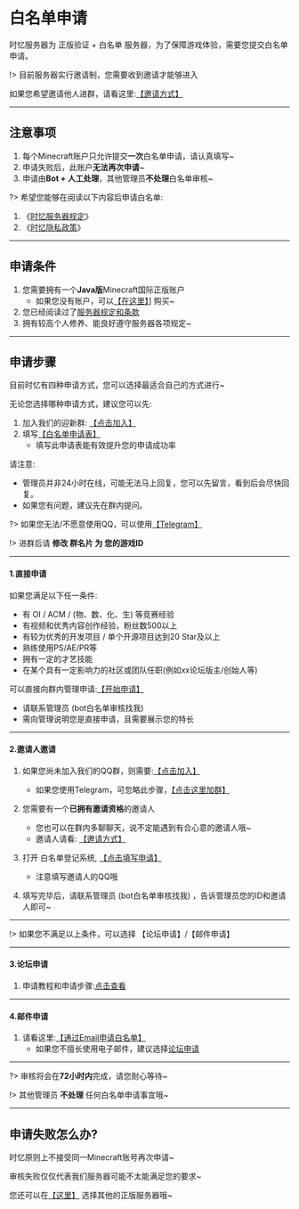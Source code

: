 # 白名单申请

时忆服务器为 正版验证 + 白名单 服务器，为了保障游戏体验，需要您提交白名单申请。

!> 目前服务器实行邀请制，您需要收到邀请才能够进入

如果您希望邀请他人进群，请看这里:[【邀请方式】](join/application/inviters.md)

-----

## 注意事项

1. 每个Minecraft账户只允许提交**一次**白名单申请，请认真填写~
2. 申请失败后，此账户**无法再次申请**~
3. 申请由**Bot + 人工处理**，其他管理员**不处理**白名单审核~

?> 希望您能够在阅读以下内容后申请白名单:

1. 《[时忆服务器规定](rules.md)》
2. 《[时忆隐私政策](https://www.mcshiyi.com/blog/about/privacy-policy.html)》

-----

## 申请条件

1. 您需要拥有一个**Java版**Minecraft国际正版账户
    - 如果您没有账户，可以[【在这里】](https://minecraft.net)] 购买~
2. 您已经阅读过了[服务器规定和条款](../join/rules.md)
3. 拥有较高个人修养、能良好遵守服务器各项规定~

-----

## 申请步骤

目前时忆有四种申请方式，您可以选择最适合自己的方式进行~

无论您选择哪种申请方式，建议您可以先:
1. 加入我们的迎新群: [【点击加入】](https://jq.qq.com/?_wv=1027&k=59H04f1)
2. 填写[【白名单申请表】](https://wj.qq.com/s2/3175997/f522)
    - 填写此申请表能有效提升您的申请成功率

请注意:
- 管理员并非24小时在线，可能无法马上回复，您可以先留言，看到后会尽快回复。
- 如果您有问题，建议先在群内提问。

?> 如果您无法/不愿意使用QQ，可以使用[【Telegram】](https://t.me/joinchat/IdDH-Egtujuf1UzuCWznJw)

!> 进群后请 **修改 群名片 为 您的游戏ID**


-----

#### 1.直接申请

如果您满足以下任一条件:  
- 有 OI / ACM / (物、数、化、生) 等竞赛经验  
- 有视频和优秀内容创作经验，粉丝数500以上
- 有较为优秀的开发项目 / 单个开源项目达到20 Star及以上
- 熟练使用PS/AE/PR等
- 拥有一定的才艺技能
- 在某个具有一定影响力的社区或团队任职(例如xx论坛版主/创始人等)

可以直接向群内管理申请:[【开始申请】](https://jq.qq.com/?_wv=1027&k=59H04f1)
- 请联系管理员 (bot白名单审核找我) 
- 需向管理说明您是直接申请，且需要展示您的特长

-----

#### 2.邀请人邀请

1. 如果您尚未加入我们的QQ群，则需要:[【点击加入】](https://jq.qq.com/?_wv=1027&k=59H04f1)
    - 如果您使用Telegram，可忽略此步骤，[【点击这里加群】](https://t.me/joinchat/IdDH-Egtujuf1UzuCWznJw)
2. 您需要有一个**已拥有邀请资格**的邀请人
    - 您也可以在群内多聊聊天，说不定能遇到有合心意的邀请人哦~
    - 邀请人请看: [【邀请方式】](join/application/inviters.md)
        
3. 打开 白名单登记系统, [【点击填写申请】](https://wj.qq.com/s2/3175997/f522)
    - 注意填写邀请人的QQ哦
    
4. 填写完毕后，请联系管理员 (bot白名单审核找我) ，告诉管理员您的ID和邀请人即可~

-----

!> 如果您不满足以上条件，可以选择  【论坛申请】/【邮件申请】

-----

#### 3.论坛申请

1. 申请教程和申请步骤:[点击查看](https://bbs.mcshiyi.com/d/27)
    
-----
 
#### 4.邮件申请

1. 请看这里:[【通过Email申请白名单】](join/application/whitelist-by-email.md)
    - 如果您不擅长使用电子邮件，建议选择[论坛申请](#3.论坛申请)

------

?> 审核将会在**72小时内**完成，请您耐心等待~

!> 其他管理员 **不处理** 任何白名单申请事宜哦~

------

## 申请失败怎么办?

时忆原则上不接受同一Minecraft账号再次申请~    

审核失败仅仅代表我们服务器可能不太能满足您的要求~    

您还可以在[【这里】](http://www.mcbbs.net/forum-server-1.html) 选择其他的正版服务器哦~

